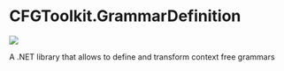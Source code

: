 # CFGToolkit.GrammarDefinition
[<img src="https://img.shields.io/nuget/vpre/CFGToolkit.GrammarDefinition.svg">]( https://www.nuget.org/packages/CFGToolkit.GrammarDefinition)

A .NET library that allows to define and transform context free grammars
